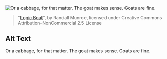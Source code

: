 ![Or a cabbage, for that matter. The goat makes sense. Goats are fine.](https://imgs.xkcd.com/comics/logic_boat.png)
> "[Logic Boat](https://xkcd.com/1134/)", by Randall Munroe, licensed under Creative Commons Attribution-NonCommercial 2.5 License

## Alt Text
Or a cabbage, for that matter. The goat makes sense. Goats are fine.

